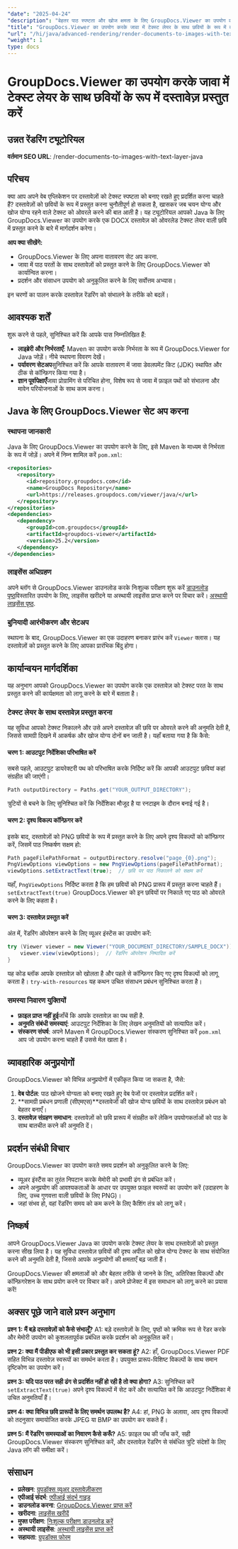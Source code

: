 ```yaml
---
"date": "2025-04-24"
"description": "बेहतर पाठ स्पष्टता और खोज क्षमता के लिए GroupDocs.Viewer का उपयोग करके जावा में पाठ परत के साथ दस्तावेज़ों को छवियों के रूप में प्रस्तुत करना सीखें।"
"title": "GroupDocs.Viewer का उपयोग करके जावा में टेक्स्ट लेयर के साथ छवियों के रूप में दस्तावेज़ प्रस्तुत करें"
"url": "/hi/java/advanced-rendering/render-documents-to-images-with-text-layer-java/"
"weight": 1
type: docs
---
```

# GroupDocs.Viewer का उपयोग करके जावा में टेक्स्ट लेयर के साथ छवियों के रूप में दस्तावेज़ प्रस्तुत करें
## उन्नत रेंडरिंग ट्यूटोरियल
**वर्तमान SEO URL**: /render-documents-to-images-with-text-layer-java

## परिचय
क्या आप अपने वेब एप्लिकेशन पर दस्तावेज़ों को टेक्स्ट स्पष्टता को बनाए रखते हुए प्रदर्शित करना चाहते हैं? दस्तावेज़ों को छवियों के रूप में प्रस्तुत करना चुनौतीपूर्ण हो सकता है, खासकर जब चयन योग्य और खोज योग्य रहने वाले टेक्स्ट को ओवरले करने की बात आती है। यह ट्यूटोरियल आपको Java के लिए GroupDocs.Viewer का उपयोग करके एक DOCX दस्तावेज़ को ओवरलेड टेक्स्ट लेयर वाली छवि में प्रस्तुत करने के बारे में मार्गदर्शन करेगा।

**आप क्या सीखेंगे:**
- GroupDocs.Viewer के लिए अपना वातावरण सेट अप करना.
- जावा में पाठ परतों के साथ दस्तावेज़ों को प्रस्तुत करने के लिए GroupDocs.Viewer को कार्यान्वित करना।
- प्रदर्शन और संसाधन उपयोग को अनुकूलित करने के लिए सर्वोत्तम अभ्यास।

इन चरणों का पालन करके दस्तावेज़ रेंडरिंग को संभालने के तरीके को बदलें।

## आवश्यक शर्तें
शुरू करने से पहले, सुनिश्चित करें कि आपके पास निम्नलिखित हैं:

- **लाइब्रेरी और निर्भरताएँ**: Maven का उपयोग करके निर्भरता के रूप में GroupDocs.Viewer for Java जोड़ें। नीचे स्थापना विवरण देखें।
- **पर्यावरण सेटअप**सुनिश्चित करें कि आपके वातावरण में जावा डेवलपमेंट किट (JDK) स्थापित और ठीक से कॉन्फ़िगर किया गया है।
- **ज्ञान पूर्वापेक्षाएँ**जावा प्रोग्रामिंग से परिचित होना, विशेष रूप से जावा में फ़ाइल पथों को संभालना और मावेन परियोजनाओं के साथ काम करना।

## Java के लिए GroupDocs.Viewer सेट अप करना
### स्थापना जानकारी
Java के लिए GroupDocs.Viewer का उपयोग करने के लिए, इसे Maven के माध्यम से निर्भरता के रूप में जोड़ें। अपने में निम्न शामिल करें `pom.xml`:

```xml
<repositories>
   <repository>
      <id>repository.groupdocs.com</id>
      <name>GroupDocs Repository</name>
      <url>https://releases.groupdocs.com/viewer/java/</url>
   </repository>
</repositories>
<dependencies>
   <dependency>
      <groupId>com.groupdocs</groupId>
      <artifactId>groupdocs-viewer</artifactId>
      <version>25.2</version>
   </dependency>
</dependencies>
```

### लाइसेंस अधिग्रहण
अपने ब्लॉग से GroupDocs.Viewer डाउनलोड करके निःशुल्क परीक्षण शुरू करें [डाउनलोड पृष्ठ](https://releases.groupdocs.com/viewer/java/)विस्तारित उपयोग के लिए, लाइसेंस खरीदने या अस्थायी लाइसेंस प्राप्त करने पर विचार करें। [अस्थायी लाइसेंस पृष्ठ](https://purchase.groupdocs.com/temporary-license/).

### बुनियादी आरंभीकरण और सेटअप
स्थापना के बाद, GroupDocs.Viewer का एक उदाहरण बनाकर प्रारंभ करें `Viewer` क्लास। यह दस्तावेज़ों को प्रस्तुत करने के लिए आपका प्रारंभिक बिंदु होगा।

## कार्यान्वयन मार्गदर्शिका
यह अनुभाग आपको GroupDocs.Viewer का उपयोग करके एक दस्तावेज़ को टेक्स्ट परत के साथ प्रस्तुत करने की कार्यक्षमता को लागू करने के बारे में बताता है।

### टेक्स्ट लेयर के साथ दस्तावेज़ प्रस्तुत करना
यह सुविधा आपको टेक्स्ट निकालने और उसे अपने दस्तावेज़ की छवि पर ओवरले करने की अनुमति देती है, जिससे सामग्री दिखने में आकर्षक और खोज योग्य दोनों बन जाती है। यहाँ बताया गया है कि कैसे:

#### चरण 1: आउटपुट निर्देशिका परिभाषित करें
सबसे पहले, आउटपुट डायरेक्टरी पथ को परिभाषित करके निर्दिष्ट करें कि आपकी आउटपुट छवियां कहां संग्रहीत की जाएंगी।

```java
Path outputDirectory = Paths.get("YOUR_OUTPUT_DIRECTORY");
```

त्रुटियों से बचने के लिए सुनिश्चित करें कि निर्देशिका मौजूद है या रनटाइम के दौरान बनाई गई है।

#### चरण 2: दृश्य विकल्प कॉन्फ़िगर करें
इसके बाद, दस्तावेज़ों को PNG छवियों के रूप में प्रस्तुत करने के लिए अपने दृश्य विकल्पों को कॉन्फ़िगर करें, जिसमें पाठ निष्कर्षण सक्षम हो:

```java
Path pageFilePathFormat = outputDirectory.resolve("page_{0}.png");
PngViewOptions viewOptions = new PngViewOptions(pageFilePathFormat);
viewOptions.setExtractText(true);  // छवि पर पाठ निकालने को सक्षम करें
```

यहाँ, `PngViewOptions` निर्दिष्ट करता है कि हम छवियों को PNG प्रारूप में प्रस्तुत करना चाहते हैं। `setExtractText(true)` GroupDocs.Viewer को इन छवियों पर निकाले गए पाठ को ओवरले करने के लिए कहता है।

#### चरण 3: दस्तावेज़ प्रस्तुत करें
अंत में, रेंडरिंग ऑपरेशन करने के लिए व्यूअर इंस्टेंस का उपयोग करें:

```java
try (Viewer viewer = new Viewer("YOUR_DOCUMENT_DIRECTORY/SAMPLE_DOCX")) {
    viewer.view(viewOptions);  // रेंडरिंग ऑपरेशन निष्पादित करें
}
```

यह कोड ब्लॉक आपके दस्तावेज़ को खोलता है और पहले से कॉन्फ़िगर किए गए दृश्य विकल्पों को लागू करता है। `try-with-resources` यह कथन उचित संसाधन प्रबंधन सुनिश्चित करता है।

### समस्या निवारण युक्तियों
- **फ़ाइल प्राप्त नहीं हुई**जाँचें कि आपके दस्तावेज़ का पथ सही है.
- **अनुमति संबंधी समस्याएं**: आउटपुट निर्देशिका के लिए लेखन अनुमतियों को सत्यापित करें।
- **संस्करण संघर्ष**: अपने Maven में GroupDocs.Viewer संस्करण सुनिश्चित करें `pom.xml` आप जो उपयोग करना चाहते हैं उससे मेल खाता है।

## व्यावहारिक अनुप्रयोगों
GroupDocs.Viewer को विभिन्न अनुप्रयोगों में एकीकृत किया जा सकता है, जैसे:
1. **वेब पोर्टल**: पाठ खोजने योग्यता को बनाए रखते हुए वेब पेजों पर दस्तावेज़ प्रदर्शित करें।
2. **सामग्री प्रबंधन प्रणाली (सीएमएस)**दस्तावेजों की खोज योग्य छवियों के साथ दस्तावेज़ प्रबंधन को बेहतर बनाएँ।
3. **दस्तावेज़ संग्रहण समाधान**: दस्तावेज़ों को छवि प्रारूप में संग्रहीत करें लेकिन उपयोगकर्ताओं को पाठ के साथ बातचीत करने की अनुमति दें।

## प्रदर्शन संबंधी विचार
GroupDocs.Viewer का उपयोग करते समय प्रदर्शन को अनुकूलित करने के लिए:
- व्यूअर इंस्टैंस का तुरंत निपटान करके मेमोरी को प्रभावी ढंग से प्रबंधित करें।
- अपने अनुप्रयोग की आवश्यकताओं के आधार पर उपयुक्त फ़ाइल स्वरूपों का उपयोग करें (उदाहरण के लिए, उच्च गुणवत्ता वाली छवियों के लिए PNG)।
- जहां संभव हो, वहां रेंडरिंग समय को कम करने के लिए कैशिंग तंत्र को लागू करें।

## निष्कर्ष
आपने GroupDocs.Viewer Java का उपयोग करके टेक्स्ट लेयर के साथ दस्तावेज़ों को प्रस्तुत करना सीख लिया है। यह सुविधा दस्तावेज़ छवियों की दृश्य अपील को खोज योग्य टेक्स्ट के साथ संयोजित करने की अनुमति देती है, जिससे आपके अनुप्रयोगों की क्षमताएँ बढ़ जाती हैं।

GroupDocs.Viewer की क्षमताओं को और बेहतर तरीके से जानने के लिए, अतिरिक्त विकल्पों और कॉन्फ़िगरेशन के साथ प्रयोग करने पर विचार करें। अपने प्रोजेक्ट में इस समाधान को लागू करने का प्रयास करें!

## अक्सर पूछे जाने वाले प्रश्न अनुभाग
**प्रश्न 1: मैं बड़े दस्तावेज़ों को कैसे संभालूँ?**
A1: बड़े दस्तावेज़ों के लिए, पृष्ठों को क्रमिक रूप से रेंडर करके और मेमोरी उपयोग को कुशलतापूर्वक प्रबंधित करके प्रदर्शन को अनुकूलित करें।

**प्रश्न 2: क्या मैं पीडीएफ को भी इसी प्रकार प्रस्तुत कर सकता हूं?**
A2: हाँ, GroupDocs.Viewer PDF सहित विभिन्न दस्तावेज़ स्वरूपों का समर्थन करता है। उपयुक्त प्रारूप-विशिष्ट विकल्पों के साथ समान दृष्टिकोण का उपयोग करें।

**प्रश्न 3: यदि पाठ परत सही ढंग से प्रदर्शित नहीं हो रही है तो क्या होगा?**
A3: सुनिश्चित करें `setExtractText(true)` अपने दृश्य विकल्पों में सेट करें और सत्यापित करें कि आउटपुट निर्देशिका में उचित अनुमतियाँ हैं।

**प्रश्न 4: क्या विभिन्न छवि प्रारूपों के लिए समर्थन उपलब्ध है?**
A4: हां, PNG के अलावा, आप दृश्य विकल्पों को तदनुसार समायोजित करके JPEG या BMP का उपयोग कर सकते हैं।

**प्रश्न 5: मैं रेंडरिंग समस्याओं का निवारण कैसे करूँ?**
A5: फ़ाइल पथ की जाँच करें, सही GroupDocs.Viewer संस्करण सुनिश्चित करें, और दस्तावेज़ रेंडरिंग से संबंधित त्रुटि संदेशों के लिए Java लॉग की समीक्षा करें।

## संसाधन
- **प्रलेखन**: [ग्रुपडॉक्स व्यूअर दस्तावेज़ीकरण](https://docs.groupdocs.com/viewer/java/)
- **एपीआई संदर्भ**: [एपीआई संदर्भ गाइड](https://reference.groupdocs.com/viewer/java/)
- **डाउनलोड करना**: [GroupDocs.Viewer प्राप्त करें](https://releases.groupdocs.com/viewer/java/)
- **खरीदना**: [लाइसेंस खरीदें](https://purchase.groupdocs.com/buy)
- **मुफ्त परीक्षण**: [निःशुल्क परीक्षण डाउनलोड करें](https://releases.groupdocs.com/viewer/java/)
- **अस्थायी लाइसेंस**: [अस्थायी लाइसेंस प्राप्त करें](https://purchase.groupdocs.com/temporary-license/)
- **सहायता**: [ग्रुपडॉक्स फोरम](https://forum.groupdocs.com/c/viewer/9)